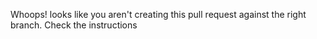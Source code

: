 Whoops! looks like you aren't creating this pull request against the right branch. Check the instructions
